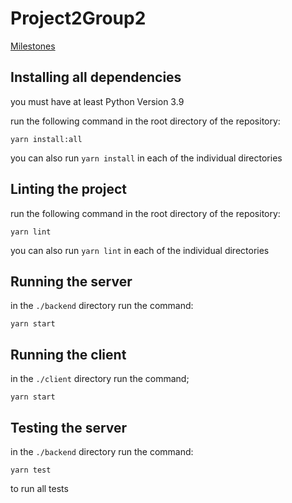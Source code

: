 # Project2Group2

[Milestones](https://github.students.cs.ubc.ca/CPSC410-2022W-T1/Project2Group2/wiki/Milestones)

## Installing all dependencies
you must have at least Python Version 3.9
 
run the following command in the root directory of the repository:
```
yarn install:all
```
you can also run `yarn install` in each of the individual directories
## Linting the project
run the following command in the root directory of the repository:
```
yarn lint
```
you can also run `yarn lint` in each of the individual directories
## Running the server
in the `./backend` directory run the command:
```
yarn start
```
## Running the client
in the `./client` directory run the command;
```
yarn start
```
## Testing the server
in the `./backend` directory run the command:
```
yarn test
```
to run all tests
